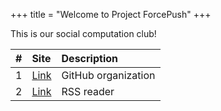 +++
title = "Welcome to Project ForcePush"
+++

This is our social computation club!

|# |Site                                    |Description        |
|-:|:---------------------------------------|:------------------|
|1 |[Link](https://github.com/forcepush-org)|GitHub organization|
|2 |[Link](https://miniflux.forcepush.org)  |RSS reader         |
